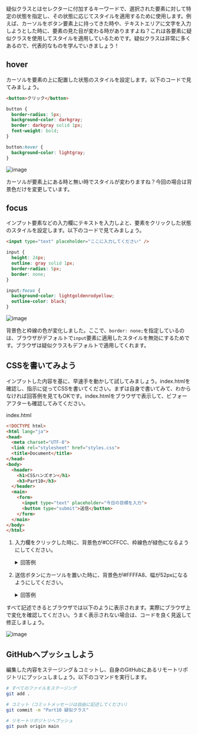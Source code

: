 疑似クラスとはセレクターに付加するキーワードで、選択された要素に対して特定の状態を指定し、その状態に応じてスタイルを適用するために使用します。例えば、カーソルをボタン要素上に持ってきた時や、テキストエリアに文字を入力しようとした時に、要素の見た目が変わる時がありますよね？これは各要素に疑似クラスを使用してスタイルを適用しているためです。疑似クラスは非常に多くあるので、代表的なものを学んでいきましょう！

## hover
カーソルを要素の上に配置した状態のスタイルを設定します。以下のコードで見てみましょう。

```html
<button>クリック</button>
```
```css
button {
  border-radius: 5px;
  background-color: darkgray;
  border: darkgray solid 1px;
  font-weight: bold;
}

button:hover {
  background-color: lightgray;
}
```

![image](https://github.com/user-attachments/assets/4e0864f6-02c4-40c7-8004-d7d4843c4bcb)

カーソルが要素上にある時と無い時でスタイルが変わりますね？今回の場合は背景色だけを変更しています。

## focus
インプット要素などの入力欄にテキストを入力しよと、要素をクリックした状態のスタイルを設定します。以下のコードで見てみましょう。

```html
<input type="text" placeholder="ここに入力してください" />
```

```css
input {
  height: 24px;
  outline: gray solid 1px;
  border-radius: 5px;
  border: none;
}

input:focus {
  background-color: lightgoldenrodyellow;
  outline-color: black;
}
```

![image](https://github.com/user-attachments/assets/fdd0a37f-bacb-407b-8d39-8d7d213de011)

背景色と枠線の色が変化しました。ここで、`border: none;`を指定しているのは、ブラウザがデフォルトで`input`要素に適用したスタイルを無効にするためです。ブラウザは疑似クラスもデフォルトで適用してくれます。

## CSSを書いてみよう
インプットした内容を基に、早速手を動かして試してみましょう。index.htmlを確認し、指示に従ってCSSを書いてください。まずは自身で書いてみて、わからなければ回答例を見てもOKです。index.htmlをブラウザで表示して、ビフォーアフターも確認してみてください。

index.html

```html
<!DOCTYPE html>
<html lang="ja">
<head>
  <meta charset="UTF-8">
  <link rel="stylesheet" href="styles.css">
  <title>Document</title>
</head>
<body>
  <header>
    <h1>CSSハンズオン</h1>
    <h3>Part10</h3>
  </header>
  <main>
    <form>
      <input type="text" placeholder="今日の目標を入力">
      <button type="submit">送信</button>
    </form>
  </main>
</body>
</html>
```

1. 入力欄をクリックした時に、背景色が#CCFFCC、枠線色が緑色になるようにしてください。
    <details>
    <summary>回答例</summary>

    ```css
    /* input要素に疑似クラスfocusのスタイルを適用 */
    input:focus {
      background-color: #CCFFCC;
      outline-color: green;
    }
    ```
    </details>

2. 送信ボタンにカーソルを置いた時に、背景色が#FFFFA8、幅が52pxになるようにしてください。
    <details>
    <summary>回答例</summary>

    ```css
    /* button要素に疑似クラスhoverのスタイルを適用 */
    button:hover {
      background-color: #FFFFA8;
      width: 52px;
    }
    ```
    </details>

すべて記述できるとブラウザでは以下のように表示されます。実際にブラウザ上で変化を確認してください。うまく表示されない場合は、コードを良く見返して修正しましょう。

![image](https://github.com/user-attachments/assets/25743d79-b0ce-4aa6-b4c9-adfd43a880a9)

## GitHubへプッシュしよう
編集した内容をステージング＆コミットし、自身のGitHubにあるリモートリポジトリにプッシュしましょう。以下のコマンドを実行します。

```bash
# すべてのファイルをステージング
git add .

# コミット（コミットメッセージは自由に記述してください）
git commit -m "Part10 疑似クラス"

# リモートリポジトリへプッシュ
git push origin main
```